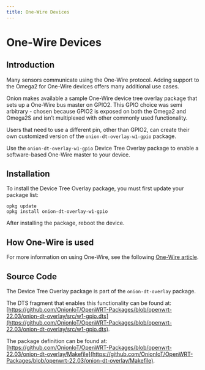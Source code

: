 ```yaml
---
title: One-Wire Devices
---
```


# One-Wire Devices

## Introduction
Many sensors communicate using the One-Wire protocol. Adding support to the Omega2 for One-Wire devices offers many additional use cases.

Onion makes available a sample One-Wire device tree overlay package that sets up a One-Wire bus master on GPIO2. This GPIO choice was semi arbitrary - chosen because GPIO2 is exposed on both the Omega2 and Omega2S and isn’t multiplexed with other commonly used functionality.

Users that need to use a different pin, other than GPIO2, can create their own customized version of the `onion-dt-overlay-w1-gpio`  package.

Use the `onion-dt-overlay-w1-gpio` Device Tree Overlay package to enable a software-based One-Wire master to your device.

## Installation
To install the Device Tree Overlay package, you must first update your package list:
```
opkg update
opkg install onion-dt-overlay-w1-gpio
```
After installing the package, reboot the device.

## How One-Wire is used
For more information on using One-Wire, see the following [One-Wire article](../hardware-interfaces/one-wire).

## Source Code
The Device Tree Overlay package is part of the `onion-dt-overlay` package.

The DTS fragment that enables this functionality can be found at: [https://github.com/OnionIoT/OpenWRT-Packages/blob/openwrt-22.03/onion-dt-overlay/src/w1-gpio.dts](https://github.com/OnionIoT/OpenWRT-Packages/blob/openwrt-22.03/onion-dt-overlay/src/w1-gpio.dts).

The package definition can be found at: [https://github.com/OnionIoT/OpenWRT-Packages/blob/openwrt-22.03/onion-dt-overlay/Makefile](https://github.com/OnionIoT/OpenWRT-Packages/blob/openwrt-22.03/onion-dt-overlay/Makefile).
